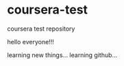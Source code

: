 # coursera-test
coursera test repository

hello everyone!!!

learning new things...
learning github...
